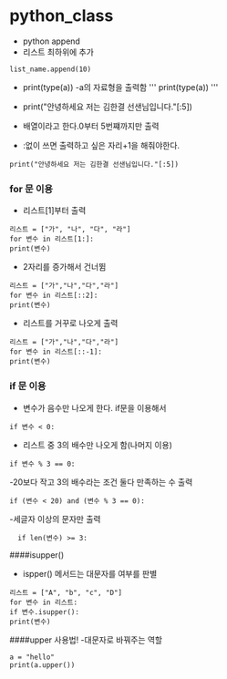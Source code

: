 # python_class

  - python append 
  - 리스트 최하위에 추가
  ``` 
  list_name.append(10)
  ```
  - print(type(a))
  -a의 자료형을 출력함
  '''
  print(type(a))
  '''
  
  - print("안녕하세요 저는 김한결 선샌님입니다."[:5]) 
  - 배열이라고 한다.0부터 5번쨰까지만 출력
  - :없이 쓰면 출력하고 싶은 자리+1을 해줘야한다.
  ```
  print("안녕하세요 저는 김한결 선샌님입니다."[:5]) 
  ```
  
  ### for 문 이용
   - 리스트[1]부터 출력
  ```
  리스트 = ["가", "나", "다", "라"]
  for 변수 in 리스트[1:]:
  print(변수)
  ```
  
  - 2자리를 증가해서 건너뜀
  ```
  리스트 = ["가","나","다","라"]
  for 변수 in 리스트[::2]:
  print(변수) 
  ```
  
  - 리스트를 거꾸로 나오게 출력
  ```
  리스트 = ["가","나","다","라"]
  for 변수 in 리스트[::-1]:
  print(변수)
  ```
  ### if 문 이용
  - 변수가 음수만 나오게 한다. if문을 이용해서 
  ```
  if 변수 < 0:
  ``` 
  - 리스트 중 3의 배수만 나오게 함(나머지 이용)
  ```
  if 변수 % 3 == 0:
  ```
  -20보다 작고 3의 배수라는 조건 둘다 만족하는 수 출력
  ```
  if (변수 < 20) and (변수 % 3 == 0):
  ```
 -세글자 이상의 문자만 출력
```
  if len(변수) >= 3:
 ```
 ####isupper()
 - ispper() 메서드는 대문자를  여부를 판별
 ```
 리스트 = ["A", "b", "c", "D"]
 for 변수 in 리스트:
 if 변수.isupper():
 print(변수)
 ```
 ####upper 사용법!
 -대문자로 바꿔주는 역할
 ```
 a = "hello"
 print(a.upper())
 ```
